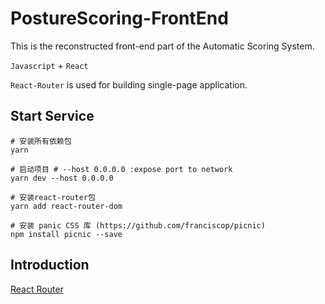 # PostureScoring-FrontEnd

This is the reconstructed front-end part of the Automatic Scoring System.

`Javascript` + `React` 

`React-Router` is used for building single-page application.

## Start Service
```shell
# 安装所有依赖包
yarn

# 启动项目 # --host 0.0.0.0 :expose port to network
yarn dev --host 0.0.0.0

# 安装react-router包
yarn add react-router-dom

# 安装 panic CSS 库 (https://github.com/franciscop/picnic)
npm install picnic --save
```

## Introduction
[React Router](https://cp_fe.gitee.io/react-course/react-router/)



